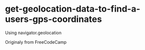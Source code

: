 # get-geolocation-data-to-find-a-users-gps-coordinates
Using navigator.geolocation

Originaly from FreeCodeCamp
